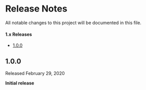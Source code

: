 Release Notes
=============

All notable changes to this project will be documented in this file.

#### 1.x Releases

- [1.0.0](#100)


## 1.0.0

Released February 29, 2020

**Initial release**
